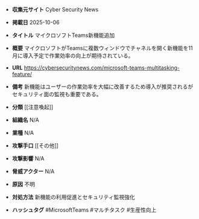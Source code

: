 - **収集元サイト**
Cyber Security News

- **掲載日**
2025-10-06

- **タイトル**
マイクロソフトTeams新機能追加

- **概要**
マイクロソフトがTeamsに複数ウィンドウでチャネルを開く新機能を11月に導入予定で作業効率の向上が期待されている。

- **URL**
https://cybersecuritynews.com/microsoft-teams-multitasking-feature/

- **備考**
新機能はユーザーの作業効率を大幅に改善するため導入が推奨されるがセキュリティ面の監視も重要である。

- **分類**
[[注意喚起]]

- **組織名**
N/A

- **業種**
N/A

- **攻撃手口**
[[その他]]

- **攻撃影響**
N/A

- **脅威アクター**
N/A

- **原因**
不明

- **対処方法**
新機能の利用促進とセキュリティ監視強化

- **ハッシュタグ**
#MicrosoftTeams #マルチタスク #生産性向上
